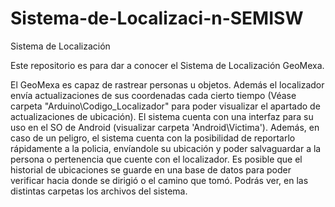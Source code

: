 # Sistema-de-Localizaci-n-SEMISW
Sistema de Localización

Este repositorio es para dar a conocer el Sistema de Localización GeoMexa.

El GeoMexa es capaz de rastrear personas u objetos. Además el localizador envía actualizaciones
de sus coordenadas cada cierto tiempo (Véase carpeta "Arduino\Codigo_Localizador" para poder visualizar el apartado de actualizaciones de ubicación).
El sistema cuenta con una interfaz para su uso en el SO de Android (visualizar carpeta 'Android\Victima').
Además, en caso de un peligro, el sistema cuenta con la posibilidad de reportarlo rápidamente a la policia, envíandole su ubicación y poder salvaguardar a la persona o pertenencia que cuente con el localizador.
Es posible que el historial de ubicaciones se guarde en una base de datos para poder verificar hacia donde se dirigió o el camino que tomó.
Podrás ver, en las distintas carpetas los archivos del sistema.
